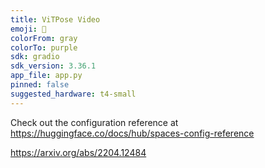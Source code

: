 ```yaml
---
title: ViTPose Video
emoji: 🦀
colorFrom: gray
colorTo: purple
sdk: gradio
sdk_version: 3.36.1
app_file: app.py
pinned: false
suggested_hardware: t4-small
---
```


Check out the configuration reference at https://huggingface.co/docs/hub/spaces-config-reference

https://arxiv.org/abs/2204.12484

